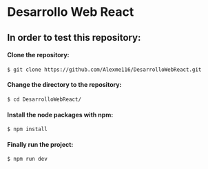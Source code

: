 # Desarrollo Web React

## In order to test this repository:

#### Clone the repository:

`$ git clone https://github.com/Alexme116/DesarrolloWebReact.git`

#### Change the directory to the repository:

`$ cd DesarrolloWebReact/`

#### Install the node packages with npm:

`$ npm install`

#### Finally run the project:

`$ npm run dev`